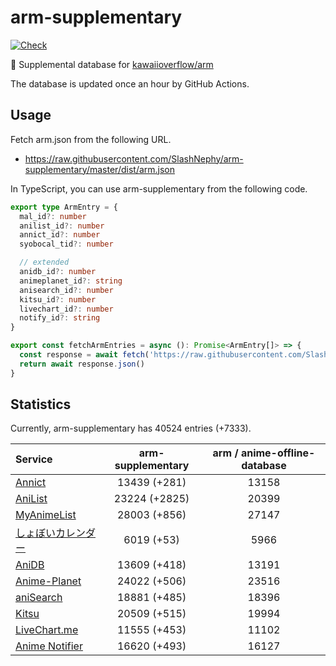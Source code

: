 # arm-supplementary

[![Check](https://github.com/SlashNephy/arm-supplementary/actions/workflows/check-node.yml/badge.svg)](https://github.com/SlashNephy/arm-supplementary/actions/workflows/check-node.yml)

💊 Supplemental database for [kawaiioverflow/arm](https://github.com/kawaiioverflow/arm)

The database is updated once an hour by GitHub Actions.

## Usage

Fetch arm.json from the following URL.

- https://raw.githubusercontent.com/SlashNephy/arm-supplementary/master/dist/arm.json

In TypeScript, you can use arm-supplementary from the following code.

```TypeScript
export type ArmEntry = {
  mal_id?: number
  anilist_id?: number
  annict_id?: number
  syobocal_tid?: number

  // extended
  anidb_id?: number
  animeplanet_id?: string
  anisearch_id?: number
  kitsu_id?: number
  livechart_id?: number
  notify_id?: string
}

export const fetchArmEntries = async (): Promise<ArmEntry[]> => {
  const response = await fetch('https://raw.githubusercontent.com/SlashNephy/arm-supplementary/master/dist/arm.json')
  return await response.json()
}
```

## Statistics

Currently, arm-supplementary has 40524 entries (+7333).

| Service                                     | arm-supplementary | arm / anime-offline-database |
| :------------------------------------------ | :---------------: | :--------------------------: |
| [Annict](https://annict.com)                |   13439 (+281)    |            13158             |
| [AniList](https://anilist.co)               |   23224 (+2825)   |            20399             |
| [MyAnimeList](https://myanimelist.net)      |   28003 (+856)    |            27147             |
| [しょぼいカレンダー](https://cal.syoboi.jp) |    6019 (+53)     |             5966             |
| [AniDB](https://anidb.net)                  |   13609 (+418)    |            13191             |
| [Anime-Planet](https://anime-planet.com)    |   24022 (+506)    |            23516             |
| [aniSearch](https://anisearch.com)          |   18881 (+485)    |            18396             |
| [Kitsu](https://kitsu.io)                   |   20509 (+515)    |            19994             |
| [LiveChart.me](https://livechart.me)        |   11555 (+453)    |            11102             |
| [Anime Notifier](https://notify.moe)        |   16620 (+493)    |            16127             |
